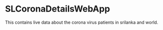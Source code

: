 # SLCoronaDetailsWebApp
This contains live data about the corona virus patients in srilanka and world.
